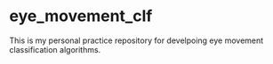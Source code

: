 # eye_movement_clf

This is my personal practice repository for develpoing eye movement classification algorithms.
